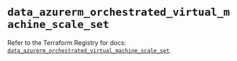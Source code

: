 # `data_azurerm_orchestrated_virtual_machine_scale_set`

Refer to the Terraform Registry for docs: [`data_azurerm_orchestrated_virtual_machine_scale_set`](https://registry.terraform.io/providers/hashicorp/azurerm/4.17.0/docs/data-sources/orchestrated_virtual_machine_scale_set).
